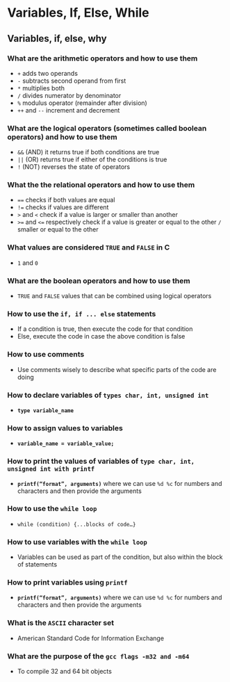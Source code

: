 # Variables, If, Else, While

## Variables, if, else, why

### What are the arithmetic operators and how to use them

- `+` adds two operands
- `-` subtracts second operand from first
- `*` multiplies both
- `/` divides numerator by denominator
- `%` modulus operator (remainder after division)
- `++` and `--` increment and decrement

### What are the logical operators (sometimes called boolean operators) and how to use them
- `&&` (AND) it returns true if both conditions are true
- `||` (OR) returns true if either of the conditions is true
- `!` (NOT) reverses the state of operators

### What the the relational operators and how to use them
- `==` checks if both values are equal
- `!=` checks if values are different
- `>` and `<` check if a value is larger or smaller than another
- `>=` and `<=` respectively check if a value is greater or equal to the other `/` smaller or equal to the other

### What values are considered **`TRUE`** and **`FALSE`** in C
- `1` and `0`

### What are the boolean operators and how to use them
- `TRUE` and `FALSE` values that can be combined using logical operators

### How to use the **`if, if ... else`** statements
- If a condition is true, then execute the code for that condition
- Else, execute the code in case the above condition is false

### How to use comments
- Use comments wisely to describe what specific parts of the code are doing

### How to declare variables of **`types char, int, unsigned int`** 
- **`type variable_name`**

### How to assign values to variables
- **`variable_name = variable_value;`**

### How to print the values of variables of **`type char, int, unsigned int with printf`** 
- **`printf(“format”, arguments)`** where we can use `%d %c` for numbers and characters and then provide the arguments

### How to use the **`while loop`**
- `while (condition) {...blocks of code…}`

### How to use variables with the **`while loop`**
- Variables can be used as part of the condition, but also within the block of statements

### How to print variables using **`printf`**
- **`printf(“format”, arguments)`** where we can use `%d %c` for numbers and characters and then provide the arguments

### What is the **`ASCII`** character set
- American Standard Code for Information Exchange

### What are the purpose of the **`gcc flags -m32 and -m64`** 
- To compile 32 and 64 bit objects
